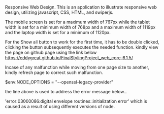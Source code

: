 

 Responsive Web Design.
 This is an application to illustrate responsive web design, utilizing javascript, CSS, HTML, and swiperjs.

 The mobile screen is set for a maximum width of 767px while the tablet width is set for a minimum width of 768px and a maximum width of 1119px and the laptop width is set for a 
 minimum of 1120px.


 For the Show all button to work for the first time, it has to be double clicked, clicking the 
 button subsequently executes the needed function.
 kindly view the page on github page using the link below
 https://eddygreat.github.io/FinalStylingProject_web_core-6.1.5/

Incase of any malfunction while moving from one page size to another, kindly refresh page to correct such malfunction.


 $env:NODE_OPTIONS = "--openssl-legacy-provider"

the line above is used to address the error message below...

'error:03000086:digital envelope routines::initialization error' which is caused as a result of using different versions
 of node.
